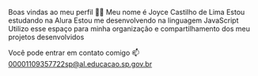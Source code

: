 Boas vindas ao meu perfil 💙💙
Meu nome é Joyce Castilho de Lima
Estou estudando na Alura
Estou me desenvolvendo na linguagem JavaScript
Utilizo esse espaço para minha organização e compartilhamento dos meu projetos desenvolvidos

Você pode entrar em contato comigo 📫
00001109357722sp@al.educacao.sp.gov.br
